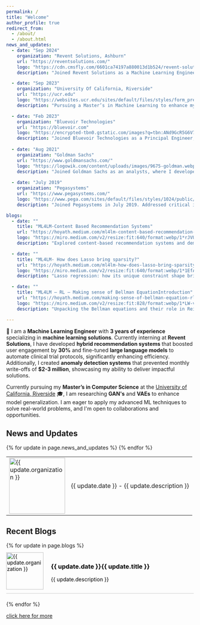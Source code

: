 ```yaml
---
permalink: /
title: "Welcome"
author_profile: true
redirect_from: 
  - /about/
  - /about.html
news_and_updates:
  - date: "Sep 2024"
    organization: "Revent Solutions, Ashburn"
    url: "https://reventsolutions.com/"
    logo: "https://cdn.cmsfly.com/6601ca74197a880013d1b524/revent-solutions-logos-2-PD5-zQ.png"
    description: "Joined Revent Solutions as a Machine Learning Engineer Intern, where I developed and deployed a hybrid recommendation system that increased user engagement by 30% and article click-through rates by 25%, while handling the entire project lifecycle from data scraping to scalable deployment on Oracle Cloud."

  - date: "Sep 2023"
    organization: "University Of California, Riverside"
    url: "https://ucr.edu"
    logo: "https://websites.ucr.edu/sites/default/files/styles/form_preview/public/logo-horizontal-on-white_0.png?itok=C8v1rbQR"
    description: "Pursuing a Master’s in Machine Learning to enhance my industry experience with advanced theoretical and practical knowledge."

  - date: "Feb 2023"
    organization: "Bluevoir Technologies"
    url: "https://bluevoir.com"
    logo: "https://encrypted-tbn0.gstatic.com/images?q=tbn:ANd9GcR5G6V7WktZE2ATFZhEpXvzyiFY70CLzSPR2Q&s"
    description: "Joined Bluevoir Technologies as a Principal Engineer, where I fine-tuned domain-specific LLMs to automate clinical trial protocol generation, reducing creation time by 30% and improving protocol accuracy by 40%. "
  
  - date: "Aug 2021"
    organization: "Goldman Sachs"
    url: "https://www.goldmansachs.com/"
    logo: "https://logowik.com/content/uploads/images/9675-goldman.webp"
    description: "Joined Goldman Sachs as an analysts, where I developed an anomaly detection system that prevented $2-3 million in monthly losses by identifying fraudulent Apple Card transactions, and automated the dispute case process, reducing processing time by 40%."
  
  - date: "July 2019"
    organization: "Pegasystems"
    url: "https://www.pegasystems.com/"
    logo: "https://www.pega.com/sites/default/files/styles/1024/public/media/images/2021-10/pega-logo-horiztonal-prevcard.png?itok=C5-EphPx"
    description: "Joined Pegasystems in July 2019. Addressed critical issues, preventing major downtime for key clients and avoiding significant revenue losses."

blogs:
  - date: ""
    title: "ML4LM-Content Based Recommendation Systems"
    url: "https://hoyath.medium.com/ml4lm-content-based-recommendation-systems-859c1c601ea1"
    logo: "https://miro.medium.com/v2/resize:fit:640/format:webp/1*rJVUd9vrk527wbcefVJAJw.png"
    description: "Explored content-based recommendation systems and demonstrated how embeddings and cosine similarity can be used to deliver personalized content recommendations."

  - date: ""
    title: "ML4LM- How does Lasso bring sparsity?"
    url: "https://hoyath.medium.com/ml4lm-how-does-lasso-bring-sparsity-29f3efe31ab3"
    logo: "https://miro.medium.com/v2/resize:fit:640/format:webp/1*1EfAhEVm8eW-tAgM8KW-eg.png"
    description: "Lasso regression: how its unique constraint shape brings sparsity by pushing coefficients to zero, simplifying models and fighting overfitting."

  - date: ""
    title: "ML4LM — RL — Making sense of Bellman EquationIntroduction"
    url: "https://hoyath.medium.com/making-sense-of-bellman-equation-rl-ml4lm-cd0e6fcc2098"
    logo: "https://miro.medium.com/v2/resize:fit:828/format:webp/1*LW-v8IKzwgIU-QKKaEfepw.png"
    description: "Unpacking the Bellman equations and their role in Reinforcement Learning"

---
```

<!-- 
**Hello! I’m Hoyath Ali**, a Master’s student in Computer Science at the [University of California, Riverside](https://www.ucr.edu/) 🎓, with over 3 years of experience in developing and deploying machine learning models. My work has spanned various domains, including optimizing operations and enhancing decision-making through data-driven solutions. -->



🌟 I am a **Machine Learning Engineer** with **3 years of experience** specializing in **machine learning solutions**. Currently interning at **Revent Solutions**, I have developed **hybrid recommendation systems** that boosted user engagement by **30%** and fine-tuned **large language models** to automate clinical trial protocols, significantly enhancing efficiency. Additionally, I created **anomaly detection systems** that prevented monthly write-offs of **$2-3 million**, showcasing my ability to deliver impactful solutions.

Currently pursuing my **Master’s in Computer Science** at the [University of California, Riverside](https://www.ucr.edu/) 🎓, I am researching **GAN's** and **VAEs** to enhance model generalization. I am eager to apply my advanced ML techniques to solve real-world problems, and I'm open to collaborations and opportunities. 

<!-- 
I'm a Machine Learning Engineer with 3 years of experience currently interning at Revent Solutions, where I focus on building large-scale end-to-end recommendation systems. My professional journey includes developing hybrid recommendation systems that increased user engagement by 30%, fine-tuning domain-specific large language models to automate clinical trial protocols, and creating anomaly detection systems that prevented monthly write-offs of $2-3 million. These experiences have honed my ability to apply advanced ML techniques to deliver impactful solutions across various industries.


My technical skill set encompasses Python, JavaScript, TensorFlow, PyTorch, and Scikit-learn, along with cloud technologies like AWS and Oracle Cloud. I am proficient in deploying scalable solutions using Docker and Kubernetes and have expertise in natural language processing, deep learning, and computer vision. Currently, I am pursuing my Master’s in Computer Science at the [University of California, Riverside](https://www.ucr.edu/) 🎓, where I am researching Generative Adversarial Networks (GANs) and Variational Autoencoders (VAEs) to enhance model generalization. -->

<!-- I specialize in building, fine-tuning, and deploying machine learning models, with a deep understanding of natural language processing (NLP), deep learning architectures, and real-time model monitoring. My expertise includes working with large language models (LLMs), optimizing algorithms for efficiency, and implementing scalable ML solutions using frameworks like [PyTorch](https://pytorch.org/), [Scikit-learn](https://scikit-learn.org/), and [Transformers](https://huggingface.co/transformers/). Additionally, I have hands-on experience deploying models in cloud environments with [AWS](https://aws.amazon.com/), [Docker](https://www.docker.com/), and [Kubernetes](https://kubernetes.io/), ensuring robust, production-grade performance. -->


## News and Updates

<table style="border-collapse: collapse; width: 100%; border: none;">
  {% for update in page.news_and_updates %}
  <tr>
    <td style="border: none;">
      <a href="{{ update.url }}">
        <img src="{{ update.logo }}" alt="{{ update.organization }}" style="width:150px; height:auto;">
      </a>
    </td>
    <td style="border: none;"> {{ update.date }} - {{ update.description }}</td>
  </tr>
  {% endfor %}
</table>

## Recent Blogs

<div style="width:100%; display: flex; flex-direction: column;">
  {% for update in page.blogs %}
  <div style="margin-bottom: 20px; border-bottom: 1px solid #ccc; padding: 10px 0;">
    <a href="{{ update.url }}" style="text-decoration: none; color: #000;">
      <div style="display: flex; align-items: center;">
        <img src="{{ update.logo }}" alt="{{ update.organization }}" style="width:100px; height:auto; margin-right: 20px;">
        <div>
          <h3>{{ update.date }}{{ update.title }}</h3>
          <p>{{ update.description }}</p>
        </div>
      </div>
    </a>
  </div>
  {% endfor %}
</div>

<a href= "https://hoyathalis.github.io/year-archive/"> click here for more</a>


